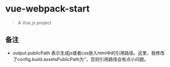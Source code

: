 # vue-webpack-start

> A Vue.js project

## 备注

- output.publicPath 表示生成js或者css嵌入html中的引用路径。这里，我修改了config.build.assetsPublicPath为‘’，否则引用路径会有点小问题。
